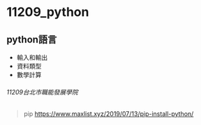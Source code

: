 # 11209_python
## python語言
- 輸入和輸出
- 資料類型
- 數學計算
###### 11209台北市職能發展學院

> pip https://www.maxlist.xyz/2019/07/13/pip-install-python/
